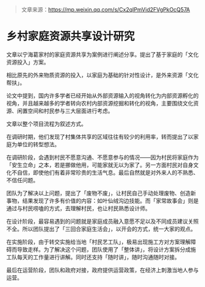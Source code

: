 > 文章来源：https://mp.weixin.qq.com/s/Cx2qIPmVid2FVgPkOcQ57A

# 乡村家庭资源共享设计研究

文章以宁海葛家村的家庭资源共享为案例进行阐述分享。提出了基于家庭的「文化资源投入」方案。

相比原先的外来物质资源的投入，以家庭为基础的针对性设计，是外来资源「文化帮扶」。

论文中提到，国内许多学者已经开始从外部资源输入的视角转化为内部资源孵化的视角，并且越来越多的学者转向农村内部资源挖掘和转化的视角，主要围绕文化资源、闲置空间和村民参与三大层面进行考虑。

文章以整个项目流程为叙述方式。

在调研时期，他们发现了村集体共享的区域往往有较少的利用率，转而提出了以家庭为单位的转型想法。

在调研阶段，会遇到村民不愿意沟通、不愿意参与的情况——因为村民将家庭作为「安生立命」之本，若是挪做他用，可能家就无以为家了。另一方面村民对自身文化不自信，即使他们有着非常珍贵的生活气息。最后自然就是对外来人的不熟悉、不信任问题。

团队为了解决以上问题，提出了「废物不废」，让村民自己手动处理废物、创造新事物，结果发现了许多有价值的内容：如叶仙绒沟边技能。而「家常故事会」则是通过与村民唠嗑的方式，去理解村民，也让村民熟悉设计师。

在设计阶段，最容易遇到的问题就是家庭成员融入意愿不足以及不同成员建议关照不全。所以团队提出了「三回合家庭生活会」，以开会的方式，统一大家的观点。

在实施阶段，由于转交实施给当地「村民艺工队」，极易出现施工方对方案理解障碍而导致走样。为了解决这个问题，团队使用了「整体讲」，将设计方案拆分成施工队每天的工作量进行讲解。同时还支持「随时讲」，随时沟通随时对接。

最后在运营阶段，团队和政府对接，政府提供运营政策，在经济上刺激当地人参与运营。